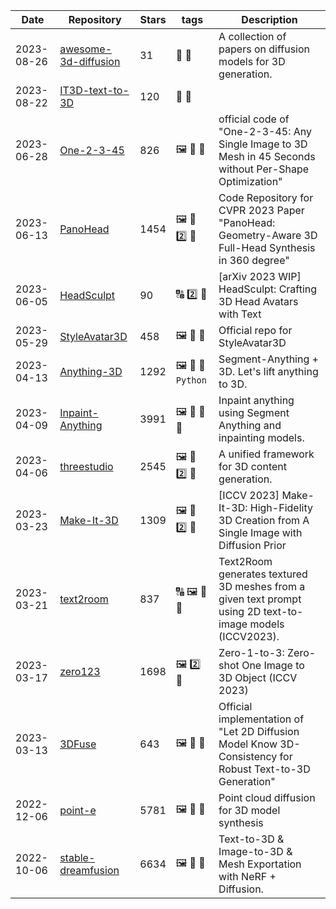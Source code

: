 | Date | Repository | Stars | tags |  Description  |
|------------|---------|-------|-------------|-------------|
| 2023-08-26 | [awesome-3d-diffusion](https://github.com/cwchenwang/awesome-3d-diffusion) | 31 | 📝 🧊  | A collection of papers on diffusion models for 3D generation. |
| 2023-08-22 | [IT3D-text-to-3D](https://github.com/buaacyw/IT3D-text-to-3D) | 120 | 🚌 🧊  |  |
| 2023-06-28 | [One-2-3-45](https://github.com/One-2-3-45/One-2-3-45) | 826 | 🖼️ 🚌 🧊  | official code of "One-2-3-45: Any Single Image to 3D Mesh in 45 Seconds without Per-Shape Optimization" |
| 2023-06-13 | [PanoHead](https://github.com/SizheAn/PanoHead) | 1454 | 🖼️ 🚌 2️⃣ 🧊  | Code Repository for CVPR 2023 Paper "PanoHead: Geometry-Aware 3D Full-Head Synthesis in 360 degree" |
| 2023-06-05 | [HeadSculpt](https://github.com/BrandonHanx/HeadSculpt) | 90 | 🔠 2️⃣ 🧊  | [arXiv 2023 WIP] HeadSculpt: Crafting 3D Head Avatars with Text |
| 2023-05-29 | [StyleAvatar3D](https://github.com/icoz69/StyleAvatar3D) | 458 | 🖼️ 📝 🧊  | Official repo for StyleAvatar3D |
| 2023-04-13 | [Anything-3D](https://github.com/Anything-of-anything/Anything-3D) | 1292 | 🖼️ 🔨 🧊 `Python`  | Segment-Anything + 3D. Let's lift anything to 3D. |
| 2023-04-09 | [Inpaint-Anything](https://github.com/geekyutao/Inpaint-Anything) | 3991 | 🖼️ 🎥 🚌 🧊  | Inpaint anything using Segment Anything and inpainting models. |
| 2023-04-06 | [threestudio](https://github.com/threestudio-project/threestudio) | 2545 | 🖼️ 🚌 2️⃣ 🧊  | A unified framework for 3D content generation. |
| 2023-03-23 | [Make-It-3D](https://github.com/junshutang/Make-It-3D) | 1309 | 🖼️ 🚌 2️⃣ 🧊  | [ICCV 2023] Make-It-3D: High-Fidelity 3D Creation from A Single Image with Diffusion Prior |
| 2023-03-21 | [text2room](https://github.com/lukasHoel/text2room) | 837 | 🔠 🖼️ 🚌 🧊  | Text2Room generates textured 3D meshes from a given text prompt using 2D text-to-image models (ICCV2023). |
| 2023-03-17 | [zero123](https://github.com/cvlab-columbia/zero123) | 1698 | 🖼️ 2️⃣ 🧊  | Zero-1-to-3: Zero-shot One Image to 3D Object (ICCV 2023) |
| 2023-03-13 | [3DFuse](https://github.com/KU-CVLAB/3DFuse) | 643 | 🖼️ 🚌 🧊  | Official implementation of "Let 2D Diffusion Model Know 3D-Consistency for Robust Text-to-3D Generation" |
| 2022-12-06 | [point-e](https://github.com/openai/point-e) | 5781 | 🖼️ 🚌 🧊  | Point cloud diffusion for 3D model synthesis |
| 2022-10-06 | [stable-dreamfusion](https://github.com/ashawkey/stable-dreamfusion) | 6634 | 🖼️ 🚌 🧊  | Text-to-3D & Image-to-3D & Mesh Exportation with NeRF + Diffusion. |
